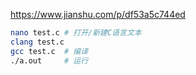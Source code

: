 
https://www.jianshu.com/p/df53a5c744ed

```bash
nano test.c # 打开/新建C语言文本
clang test.c
gcc test.c  # 编译
./a.out     # 运行
```
